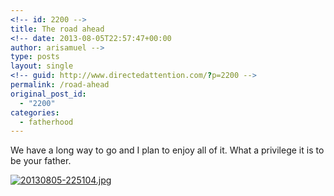 ```yaml
---
<!-- id: 2200 -->
title: The road ahead
<!-- date: 2013-08-05T22:57:47+00:00
author: arisamuel -->
type: posts
layout: single
<!-- guid: http://www.directedattention.com/?p=2200 -->
permalink: /road-ahead
original_post_id:
  - "2200"
categories:
  - fatherhood
---
```

We have a long way to go and I plan to enjoy all of it. What a privilege it is to be your father.

[<img src="https://i1.wp.com/www.samuelakerstein.com/wp-content/uploads/2013/08/20130805-225104.jpg?w=840" alt="20130805-225104.jpg" class="alignnone size-full" data-recalc-dims="1" />](https://i1.wp.com/www.samuelakerstein.com/wp-content/uploads/2013/08/20130805-225104.jpg)